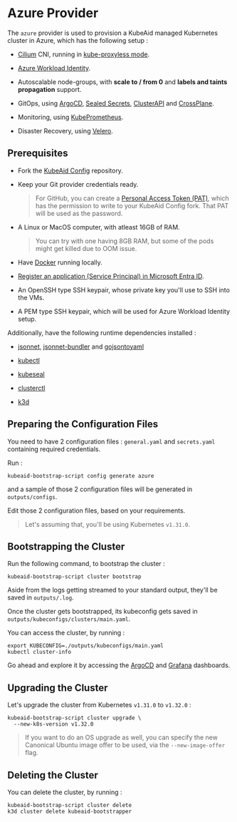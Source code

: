 # Azure Provider

The `azure` provider is used to provision a KubeAid managed Kubernetes cluster in Azure, which has the following setup :

- [Cilium](https://cilium.io) CNI, running in [kube-proxyless mode](https://cilium.io/use-cases/kube-proxy/).

- [Azure Workload Identity](https://azure.github.io/azure-workload-identity/docs/).

- Autoscalable node-groups, with **scale to / from 0** and **labels and taints propagation** support.

- GitOps, using [ArgoCD](https://argoproj.github.io/cd/), [Sealed Secrets](https://github.com/bitnami-labs/sealed-secrets), [ClusterAPI](https://cluster-api.sigs.k8s.io) and [CrossPlane](https://www.crossplane.io).

- Monitoring, using [KubePrometheus](https://prometheus-operator.dev).

- Disaster Recovery, using [Velero](https://velero.io).

## Prerequisites

- Fork the [KubeAid Config](https://github.com/Obmondo/kubeaid-config) repository.

- Keep your Git provider credentials ready.
  > For GitHub, you can create a [Personal Access Token (PAT)](https://docs.github.com/en/authentication/keeping-your-account-and-data-secure/managing-your-personal-access-tokens#creating-a-fine-grained-personal-access-token), which has the permission to write to your KubeAid Config fork.
  > That PAT will be used as the password.

- A Linux or MacOS computer, with atleast 16GB of RAM.
  > You can try with one having 8GB RAM, but some of the pods might get killed due to OOM issue.

- Have [Docker](https://www.docker.com/products/docker-desktop/) running locally.

- [Register an application (Service Principal) in Microsoft Entra ID](https://learn.microsoft.com/en-us/entra/identity-platform/quickstart-register-app).

- An OpenSSH type SSH keypair, whose private key you'll use to SSH into the VMs.

- A PEM type SSH keypair, which will be used for Azure Workload Identity setup.

Additionally, have the following runtime dependencies installed :

- [jsonnet](https://github.com/google/jsonnet?tab=readme-ov-file#packages), [jsonnet-bundler](https://github.com/jsonnet-bundler/jsonnet-bundler?tab=readme-ov-file#package-install) and [gojsontoyaml](https://github.com/brancz/gojsontoyaml?tab=readme-ov-file#install)

- [kubectl](https://kubernetes.io/docs/tasks/tools/#kubectl)

- [kubeseal](https://github.com/bitnami-labs/sealed-secrets?tab=readme-ov-file#installation)

- [clusterctl](https://cluster-api.sigs.k8s.io/user/quick-start#install-clusterctl)

- [k3d](https://k3d.io/stable/#installation)

## Preparing the Configuration Files

You need to have 2 configuration files : `general.yaml` and `secrets.yaml` containing required credentials.

Run :
```shell script
kubeaid-bootstrap-script config generate azure
```
and a sample of those 2 configuration files will be generated in `outputs/configs`.

Edit those 2 configuration files, based on your requirements.
> Let's assuming that, you'll be using Kubernetes `v1.31.0`.

## Bootstrapping the Cluster

Run the following command, to bootstrap the cluster :
```shell script
kubeaid-bootstrap-script cluster bootstrap
```

Aside from the logs getting streamed to your standard output, they'll be saved in `outputs/.log`.

Once the cluster gets bootstrapped, its kubeconfig gets saved in `outputs/kubeconfigs/clusters/main.yaml`.

You can access the cluster, by running :
```shell script
export KUBECONFIG=./outputs/kubeconfigs/main.yaml
kubectl cluster-info
```
Go ahead and explore it by accessing the [ArgoCD]() and [Grafana]() dashboards.

## Upgrading the Cluster

Let's upgrade the cluster from Kubernetes `v1.31.0` to `v1.32.0` :
```shell script
kubeaid-bootstrap-script cluster upgrade \
  --new-k8s-version v1.32.0
```

> If you want to do an OS upgrade as well, you can specify the new Canonical Ubuntu image offer to be used, via the `--new-image-offer` flag.

## Deleting the Cluster

You can delete the cluster, by running :
```shell script
kubeaid-bootstrap-script cluster delete
k3d cluster delete kubeaid-bootstrapper
```
